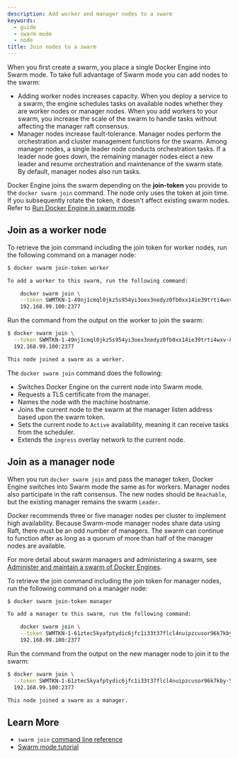 ```yaml
---
description: Add worker and manager nodes to a swarm
keywords:
  - guide
  - swarm mode
  - node
title: Join nodes to a swarm
---
```


When you first create a swarm, you place a single Docker Engine into
Swarm mode. To take full advantage of Swarm mode you can add nodes to the swarm:

- Adding worker nodes increases capacity. When you deploy a service to a swarm,
  the engine schedules tasks on available nodes whether they are worker nodes or
  manager nodes. When you add workers to your swarm, you increase the scale of
  the swarm to handle tasks without affecting the manager raft consensus.
- Manager nodes increase fault-tolerance. Manager nodes perform the
  orchestration and cluster management functions for the swarm. Among manager
  nodes, a single leader node conducts orchestration tasks. If a leader node
  goes down, the remaining manager nodes elect a new leader and resume
  orchestration and maintenance of the swarm state. By default, manager nodes
  also run tasks.

Docker Engine joins the swarm depending on the **join-token** you provide to
the `docker swarm join` command. The node only uses the token at join time. If
you subsequently rotate the token, it doesn't affect existing swarm nodes. Refer
to [Run Docker Engine in swarm mode](swarm-mode.md#view-the-join-command-or-update-a-swarm-join-token).

## Join as a worker node

To retrieve the join command including the join token for worker nodes, run the
following command on a manager node:

```bash
$ docker swarm join-token worker

To add a worker to this swarm, run the following command:

    docker swarm join \
    --token SWMTKN-1-49nj1cmql0jkz5s954yi3oex3nedyz0fb0xx14ie39trti4wxv-8vxv8rssmk743ojnwacrr2e7c \
    192.168.99.100:2377
```

Run the command from the output on the worker to join the swarm:

```bash
$ docker swarm join \
  --token SWMTKN-1-49nj1cmql0jkz5s954yi3oex3nedyz0fb0xx14ie39trti4wxv-8vxv8rssmk743ojnwacrr2e7c \
  192.168.99.100:2377

This node joined a swarm as a worker.
```

The `docker swarm join` command does the following:

- Switches Docker Engine on the current node into Swarm mode.
- Requests a TLS certificate from the manager.
- Names the node with the machine hostname.
- Joins the current node to the swarm at the manager listen address based upon the swarm token.
- Sets the current node to `Active` availability, meaning it can receive tasks
  from the scheduler.
- Extends the `ingress` overlay network to the current node.

## Join as a manager node

When you run `docker swarm join` and pass the manager token, Docker Engine
switches into Swarm mode the same as for workers. Manager nodes also participate
in the raft consensus. The new nodes should be `Reachable`, but the existing
manager remains the swarm `Leader`.

Docker recommends three or five manager nodes per cluster to implement high
availability. Because Swarm-mode manager nodes share data using Raft, there
must be an odd number of managers. The swarm can continue to function after as
long as a quorum of more than half of the manager nodes are available.

For more detail about swarm managers and administering a swarm, see
[Administer and maintain a swarm of Docker Engines](admin_guide.md).

To retrieve the join command including the join token for manager nodes, run the
following command on a manager node:

```bash
$ docker swarm join-token manager

To add a manager to this swarm, run the following command:

    docker swarm join \
    --token SWMTKN-1-61ztec5kyafptydic6jfc1i33t37flcl4nuipzcusor96k7kby-5vy9t8u35tuqm7vh67lrz9xp6 \
    192.168.99.100:2377
```

Run the command from the output on the new manager node to join it to the swarm:

```bash
$ docker swarm join \
  --token SWMTKN-1-61ztec5kyafptydic6jfc1i33t37flcl4nuipzcusor96k7kby-5vy9t8u35tuqm7vh67lrz9xp6 \
  192.168.99.100:2377

This node joined a swarm as a manager.
```

## Learn More

- `swarm join` [command line reference](/reference/cli/docker/swarm/join.md)
- [Swarm mode tutorial](swarm-tutorial/_index.md)
